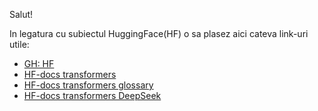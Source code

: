 Salut!

In legatura cu subiectul HuggingFace(HF) o sa plasez aici cateva link-uri utile:

 - [GH: HF](https://github.com/huggingface)
 - [HF-docs transformers](https://github.com/huggingface/transformers)
 - [HF-docs transformers glossary](https://huggingface.co/docs/transformers/glossary)
 - [HF-docs transformers DeepSeek](https://huggingface.co/docs/transformers/main_classes/deepspeed)
